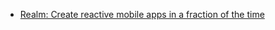 * [Realm: Create reactive mobile apps in a fraction of the time](https://docs.mongodb.com/realm-legacy/docs/swift/latest.html)
